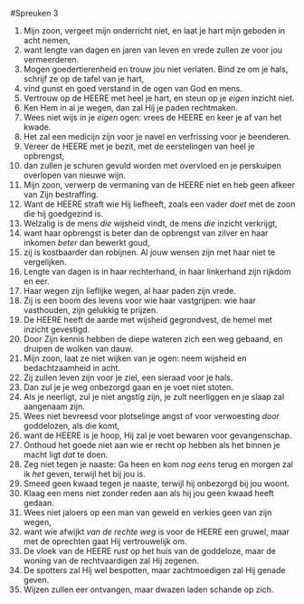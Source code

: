 #Spreuken 3
1. Mijn zoon, vergeet mijn onderricht niet, en laat je hart mijn geboden in acht nemen, 
2. want lengte van dagen en jaren van leven en vrede zullen ze voor jou vermeerderen. 
3. Mogen goedertierenheid en trouw jou niet verlaten. Bind ze om je hals, schrijf ze op de tafel van je hart, 
4. vind gunst en goed verstand in de ogen van God en mens. 
5. Vertrouw op de HEERE met heel je hart, en steun op je *eigen* inzicht niet. 
6. Ken Hem in al je wegen, dan zal Híj je paden rechtmaken. 
7. Wees niet wijs in je *eigen* ogen: vrees de HEERE en keer je af van het kwade. 
8. Het zal een medicijn zijn voor je navel en verfrissing voor je beenderen. 
9. Vereer de HEERE met je bezit, met de eerstelingen van heel je opbrengst, 
10. dan zullen je schuren gevuld worden met overvloed en je perskuipen overlopen van nieuwe wijn. 
11. Mijn zoon, verwerp de vermaning van de HEERE niet en heb geen afkeer van Zijn bestraffing. 
12. Want de HEERE straft wie Hij liefheeft, zoals een vader *doet* met de zoon die hij goedgezind is. 
13. Welzalig is de mens *die* wijsheid vindt, de mens *die* inzicht verkrijgt, 
14. want haar opbrengst is beter dan de opbrengst van zilver en haar inkomen *beter* dan bewerkt goud, 
15. zij is kostbaarder dan robijnen. Al jouw wensen zijn met haar niet te vergelijken. 
16. Lengte van dagen is in haar rechterhand, in haar linkerhand zijn rijkdom en eer. 
17. Haar wegen zijn lieflijke wegen, al haar paden zijn vrede. 
18. Zij is een boom des levens voor wie haar vastgrijpen: wie haar vasthouden, zijn gelukkig te prijzen. 
19. De HEERE heeft de aarde met wijsheid gegrondvest, de hemel met inzicht gevestigd. 
20. Door Zijn kennis hebben de diepe wateren zich een weg gebaand, en druipen de wolken van dauw. 
21. Mijn zoon, laat ze niet wijken van je ogen: neem wijsheid en bedachtzaamheid in acht. 
22. Zij zullen leven zijn voor je ziel, een sieraad voor je hals. 
23. Dan zul je je weg onbezorgd gaan en je voet niet stoten. 
24. Als je neerligt, zul je niet angstig zijn, je zult neerliggen en je slaap zal aangenaam zijn. 
25. Wees niet bevreesd voor plotselinge angst of voor verwoesting *door* goddelozen, als die komt, 
26. want de HEERE is je hoop, Hij zal je voet bewaren voor gevangenschap. 
27. Onthoud het goede niet aan wie er recht op hebben als het binnen je macht ligt *dat* te doen. 
28. Zeg niet tegen je naaste: Ga heen en kom *nog eens* terug en morgen zal ik *het* geven, terwijl het bij jou is. 
29. Smeed geen kwaad tegen je naaste, terwijl hij onbezorgd bij jou woont. 
30. Klaag een mens niet zonder reden aan als hij jou geen kwaad heeft gedaan. 
31. Wees niet jaloers op een man van geweld en verkies geen van zijn wegen, 
32. want wie afwijkt *van de rechte weg* is voor de HEERE een gruwel, maar met de oprechten gaat Hij vertrouwelijk om. 
33. De vloek van de HEERE *rust* op het huis van de goddeloze, maar de woning van de rechtvaardigen zal Hij zegenen. 
34. De spotters zal Híj wel bespotten, maar zachtmoedigen zal Hij genade geven. 
35. Wijzen zullen eer ontvangen, maar dwazen laden schande op zich.
